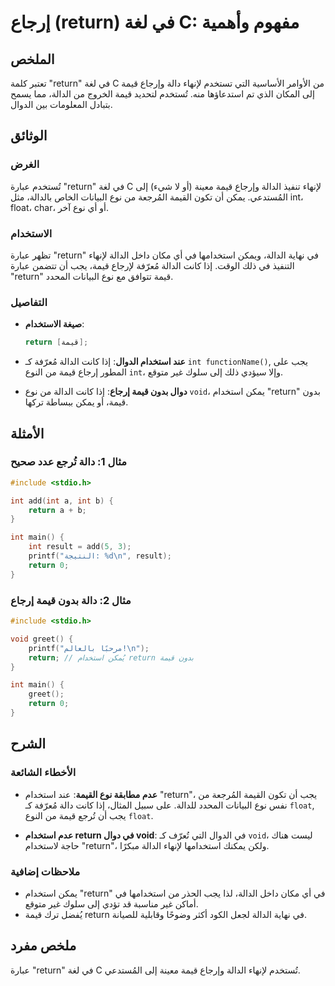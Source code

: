 <!--
Meta Description: # إرجاع (return) في لغة C: مفهوم وأهمية ## الملخص تعتبر كلمة "return" في لغة C من الأوامر الأساسية التي تستخدم لإنهاء دالة وإرجاع قيمة إلى المكان الذي...
Meta Keywords: return, قيمة, الدالة, int, نوع
-->

# إرجاع (return) في لغة C: مفهوم وأهمية

## الملخص
تعتبر كلمة "return" في لغة C من الأوامر الأساسية التي تستخدم لإنهاء دالة وإرجاع قيمة إلى المكان الذي تم استدعاؤها منه. تُستخدم لتحديد قيمة الخروج من الدالة، مما يسمح بتبادل المعلومات بين الدوال.

## الوثائق
### الغرض
تُستخدم عبارة "return" في لغة C لإنهاء تنفيذ الدالة وإرجاع قيمة معينة (أو لا شيء) إلى المُستدعي. يمكن أن تكون القيمة المُرجعة من نوع البيانات الخاص بالدالة، مثل int، float، char، أو أي نوع آخر.

### الاستخدام
تظهر عبارة "return" في نهاية الدالة، ويمكن استخدامها في أي مكان داخل الدالة لإنهاء التنفيذ في ذلك الوقت. إذا كانت الدالة مُعرّفة لإرجاع قيمة، يجب أن تتضمن عبارة "return" قيمة تتوافق مع نوع البيانات المحدد.

### التفاصيل
- **صيغة الاستخدام**:
  ```c
  return [قيمة];
  ```

- **عند استخدام الدوال**: إذا كانت الدالة مُعرّفة كـ `int functionName()`, يجب على المطور إرجاع قيمة من النوع `int`، وإلا سيؤدي ذلك إلى سلوك غير متوقع.
  
- **دوال بدون قيمة إرجاع**: إذا كانت الدالة من نوع `void`، يمكن استخدام "return" بدون قيمة، أو يمكن ببساطة تركها.

## الأمثلة
### مثال 1: دالة تُرجع عدد صحيح
```c
#include <stdio.h>

int add(int a, int b) {
    return a + b;
}

int main() {
    int result = add(5, 3);
    printf("النتيجة: %d\n", result);
    return 0;
}
```

### مثال 2: دالة بدون قيمة إرجاع
```c
#include <stdio.h>

void greet() {
    printf("مرحبًا بالعالم!\n");
    return; // يُمكن استخدام return بدون قيمة
}

int main() {
    greet();
    return 0;
}
```

## الشرح
### الأخطاء الشائعة
- **عدم مطابقة نوع القيمة**: عند استخدام "return"، يجب أن تكون القيمة المُرجعة من نفس نوع البيانات المحدد للدالة. على سبيل المثال، إذا كانت دالة مُعرّفة كـ `float`, يجب أن تُرجع قيمة من النوع `float`.
  
- **عدم استخدام return في دوال void**: في الدوال التي تُعرّف كـ `void`، ليست هناك حاجة لاستخدام "return"، ولكن يمكنك استخدامها لإنهاء الدالة مبكرًا.

### ملاحظات إضافية
- يمكن استخدام "return" في أي مكان داخل الدالة، لذا يجب الحذر من استخدامها في أماكن غير مناسبة قد تؤدي إلى سلوك غير متوقع.
- يُفضل ترك قيمة return في نهاية الدالة لجعل الكود أكثر وضوحًا وقابلية للصيانة.

## ملخص مفرد
عبارة "return" في لغة C تُستخدم لإنهاء الدالة وإرجاع قيمة معينة إلى المُستدعي.